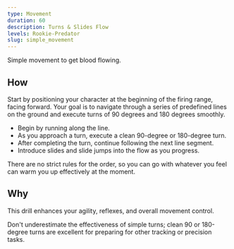 ```yaml
---
type: Movement
duration: 60
description: Turns & Slides Flow
levels: Rookie-Predator
slug: simple_movement
---
```


Simple movement to get blood flowing.

## How

Start by positioning your character at the beginning of the firing range, facing forward. Your goal is to navigate through a series of predefined lines on the ground and execute turns of 90 degrees and 180 degrees smoothly.

- Begin by running along the line.
- As you approach a turn, execute a clean 90-degree or 180-degree turn.
- After completing the turn, continue following the next line segment.
- Introduce slides and slide jumps into the flow as you progress.

There are no strict rules for the order, so you can go with whatever you feel can warm you up effectively at the moment.

## Why

This drill enhances your agility, reflexes, and overall movement control.

Don't underestimate the effectiveness of simple turns; clean 90 or 180-degree turns are excellent for preparing for other tracking or precision tasks.
